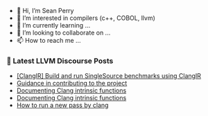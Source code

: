 - 👋 Hi, I’m Sean Perry
- 👀 I’m interested in compilers (c++, COBOL, llvm)
- 🌱 I’m currently learning ...
- 💞️ I’m looking to collaborate on ...
- 📫 How to reach me ...

<!---
s66perry/s66perry is a ✨ special ✨ repository because its `README.md` (this file) appears on your GitHub profile.
You can click the Preview link to take a look at your changes.
--->
### 📕 Latest LLVM Discourse Posts

<!-- DISCOURSE-LLVM:START -->
- [[ClangIR] Build and run SingleSource benchmarks using ClangIR](https://discourse.llvm.org/t/clangir-build-and-run-singlesource-benchmarks-using-clangir/68473#post_2)
- [Guidance in contributing to the project](https://discourse.llvm.org/t/guidance-in-contributing-to-the-project/69008?page=4#post_66)
- [Documenting Clang intrinsic functions](https://discourse.llvm.org/t/documenting-clang-intrinsic-functions/69689#post_6)
- [Documenting Clang intrinsic functions](https://discourse.llvm.org/t/documenting-clang-intrinsic-functions/69689#post_5)
- [How to run a new pass by clang](https://discourse.llvm.org/t/how-to-run-a-new-pass-by-clang/69669#post_3)
<!-- DISCOURSE-LLVM:END -->
